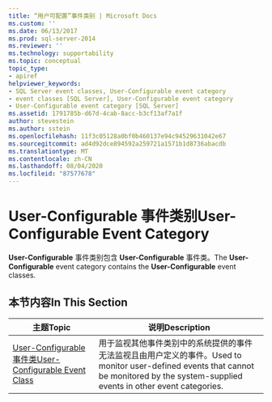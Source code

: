 ```yaml
---
title: “用户可配置”事件类别 | Microsoft Docs
ms.custom: ''
ms.date: 06/13/2017
ms.prod: sql-server-2014
ms.reviewer: ''
ms.technology: supportability
ms.topic: conceptual
topic_type:
- apiref
helpviewer_keywords:
- SQL Server event classes, User-Configurable event category
- event classes [SQL Server], User-Configurable event category
- User-Configurable event category [SQL Server]
ms.assetid: 1791785b-d67d-4cab-8acc-b3cf13af7a1f
author: stevestein
ms.author: sstein
ms.openlocfilehash: 11f3c05128a0bf0b460137e94c94529631042e67
ms.sourcegitcommit: ad4d92dce894592a259721a1571b1d8736abacdb
ms.translationtype: MT
ms.contentlocale: zh-CN
ms.lasthandoff: 08/04/2020
ms.locfileid: "87577678"
---
```

# <a name="user-configurable-event-category"></a><span data-ttu-id="7b39c-102">User-Configurable 事件类别</span><span class="sxs-lookup"><span data-stu-id="7b39c-102">User-Configurable Event Category</span></span>
  <span data-ttu-id="7b39c-103">**User-Configurable** 事件类别包含 **User-Configurable** 事件类。</span><span class="sxs-lookup"><span data-stu-id="7b39c-103">The **User-Configurable** event category contains the **User-Configurable** event classes.</span></span>  
  
## <a name="in-this-section"></a><span data-ttu-id="7b39c-104">本节内容</span><span class="sxs-lookup"><span data-stu-id="7b39c-104">In This Section</span></span>  
  
|<span data-ttu-id="7b39c-105">主题</span><span class="sxs-lookup"><span data-stu-id="7b39c-105">Topic</span></span>|<span data-ttu-id="7b39c-106">说明</span><span class="sxs-lookup"><span data-stu-id="7b39c-106">Description</span></span>|  
|-----------|-----------------|  
|[<span data-ttu-id="7b39c-107">User-Configurable 事件类</span><span class="sxs-lookup"><span data-stu-id="7b39c-107">User-Configurable Event Class</span></span>](user-configurable-event-class.md)|<span data-ttu-id="7b39c-108">用于监视其他事件类别中的系统提供的事件无法监视且由用户定义的事件。</span><span class="sxs-lookup"><span data-stu-id="7b39c-108">Used to monitor user-defined events that cannot be monitored by the system-supplied events in other event categories.</span></span>|  
  
  
